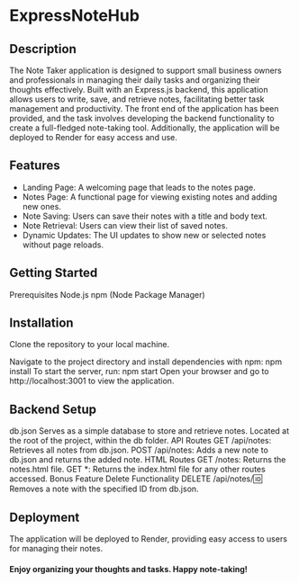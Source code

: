 # ExpressNoteHub

## Description
The Note Taker application is designed to support small business owners and professionals in managing their daily tasks and organizing their thoughts effectively. Built with an Express.js backend, this application allows users to write, save, and retrieve notes, facilitating better task management and productivity. The front end of the application has been provided, and the task involves developing the backend functionality to create a full-fledged note-taking tool. Additionally, the application will be deployed to Render for easy access and use.

## Features
- Landing Page: A welcoming page that leads to the notes page.
- Notes Page: A functional page for viewing existing notes and adding    new ones.
- Note Saving: Users can save their notes with a title and body text.
- Note Retrieval: Users can view their list of saved notes.
- Dynamic Updates: The UI updates to show new or selected notes without  page reloads.
## Getting Started
Prerequisites
Node.js
npm (Node Package Manager)
## Installation
Clone the repository to your local machine.

Navigate to the project directory and install dependencies with npm:
npm install
To start the server, run:
npm start
Open your browser and go to http://localhost:3001 to view the application.
## Backend Setup
db.json
Serves as a simple database to store and retrieve notes.
Located at the root of the project, within the db folder.
API Routes
GET /api/notes: Retrieves all notes from db.json.
POST /api/notes: Adds a new note to db.json and returns the added note.
HTML Routes
GET /notes: Returns the notes.html file.
GET *: Returns the index.html file for any other routes accessed.
Bonus Feature
Delete Functionality
DELETE /api/notes/:id: Removes a note with the specified ID from db.json.
## Deployment
The application will be deployed to Render, providing easy access to users for managing their notes.
#### Enjoy organizing your thoughts and tasks. Happy note-taking!